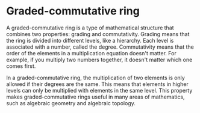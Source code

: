 # Graded-commutative ring

A graded-commutative ring is a type of mathematical structure that combines two properties: grading and commutativity. Grading means that the ring is divided into different levels, like a hierarchy. Each level is associated with a number, called the degree. Commutativity means that the order of the elements in a multiplication equation doesn't matter. For example, if you multiply two numbers together, it doesn't matter which one comes first. 

In a graded-commutative ring, the multiplication of two elements is only allowed if their degrees are the same. This means that elements in higher levels can only be multiplied with elements in the same level. This property makes graded-commutative rings useful in many areas of mathematics, such as algebraic geometry and algebraic topology.
